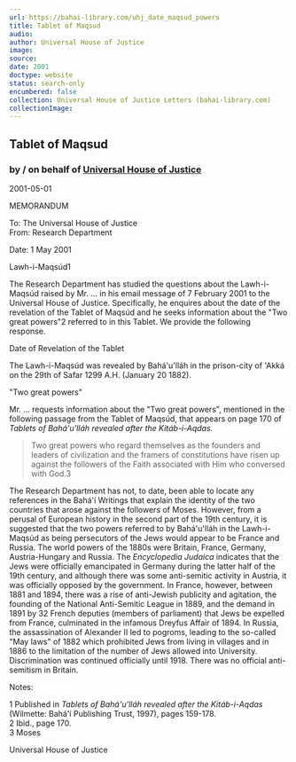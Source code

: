 ```yaml
---
url: https://bahai-library.com/uhj_date_maqsud_powers
title: Tablet of Maqsud
audio: 
author: Universal House of Justice
image: 
source: 
date: 2001
doctype: website
status: search-only
encumbered: false
collection: Universal House of Justice Letters (bahai-library.com)
collectionImage: 
---
```



## Tablet of Maqsud

### by / on behalf of [Universal House of Justice](https://bahai-library.com/author/Universal+House+of+Justice)

2001-05-01


MEMORANDUM

  
  
To: The Universal House of Justice  
From: Research Department  
  
Date: 1 May 2001  
  

Lawh-i-Maqsúd1  
  

The Research Department has studied the questions about the Lawh-i-Maqsúd raised by Mr. ... in his email message of 7 February 2001 to the Universal House of Justice. Specifically, he enquires about the date of the revelation of the Tablet of Maqsúd and he seeks information about the "Two great powers"2 referred to in this Tablet. We provide the following response.  
  
  
Date of Revelation of the Tablet  
  
The Lawh-i-Maqsúd was revealed by Bahá'u'lláh in the prison-city of 'Akká on the 29th of Safar 1299 A.H. (January 20 1882).  
  
  
"Two great powers"  
  
Mr. ... requests information about the "Two great powers", mentioned in the following passage from the Tablet of Maqsúd, that appears on page 170 of _Tablets of Bahá'u'lláh revealed after the Kitáb-i-Aqdas._

> Two great powers who regard themselves as the founders and leaders of civilization and the framers of constitutions have risen up against the followers of the Faith associated with Him who conversed with God.3

The Research Department has not, to date, been able to locate any references in the Bahá'í Writings that explain the identity of the two countries that arose against the followers of Moses. However, from a perusal of European history in the second part of the 19th century, it is suggested that the two powers referred to by Bahá'u'lláh in the Lawh-i-Maqsúd as being persecutors of the Jews would appear to be France and Russia. The world powers of the 1880s were Britain, France, Germany, Austria-Hungary and Russia. The _Encyclopedia Judaica_ indicates that the Jews were officially emancipated in Germany during the latter half of the 19th century, and although there was some anti-semitic activity in Austria, it was officially opposed by the government. In France, however, between 1881 and 1894, there was a rise of anti-Jewish publicity and agitation, the founding of the National Anti-Semitic League in 1889, and the demand in 1891 by 32 French deputies (members of parliament) that Jews be expelled from France, culminated in the infamous Dreyfus Affair of 1894. In Russia, the assassination of Alexander II led to pogroms, leading to the so-called "May laws" of 1882 which prohibited Jews from living in villages and in 1886 to the limitation of the number of Jews allowed into University. Discrimination was continued officially until 1918. There was no official anti-semitism in Britain.  
  
  
Notes:

1 Published in _Tablets of Bahá'u'lláh revealed after the Kitáb-i-Aqdas_ (Wilmette: Bahá'í Publishing Trust, 1997), pages 159-178.  
2 Ibid., page 170.  
3 Moses

  
Universal House of Justice